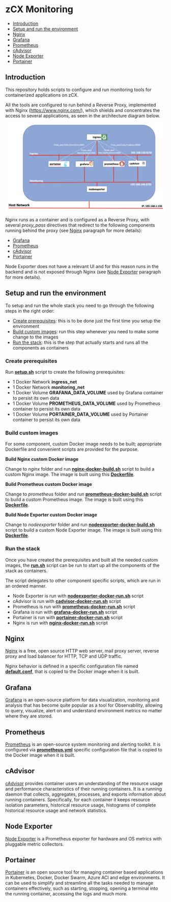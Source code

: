 # zCX Monitoring
- [Introduction](#introduction)
- [Setup and run the environment](#setup-and-run-the-environment)
- [Nginx](#nginx)
- [Grafana](#grafana)
- [Prometheus](#prometheus)
- [cAdvisor](#cadvisor)
- [Node Exporter](#node-exporter)
- [Portainer](#portainer)

## Introduction
This repository holds scripts to configure and run monitoring tools for containerized applications on zCX.

All the tools are configured to run behind a Reverse Proxy, implemented with Nginx (https://www.nginx.com/), which shields and concentrates the access to several applications, as seen in the architecture diagram below.

![](images/architecture.png)

Nginx runs as a container and is configured as a Reverse Proxy, with several *proxy_pass* directives that redirect to the following components running behind the proxy (see [Nginx](#nginx) paragraph for more details):
- [Grafana](#grafana)
- [Prometheus](#prometheus)
- [cAdvisor](#cadvisor)
- [Portainer](#portainer)

Node Exporter does not have a relevant UI and for this reason runs in the backend and is not exposed through Nginx (see [Node Exporter](#node-exporter) paragraph for more details).

## Setup and run the environment
To setup and run the whole stack you need to go through the following steps in the right order: 
- [Create prerequisites](#create-prerequisites): this is to be done just the first time you setup the environment
- [Build custom images](#build-custom-images): run this step whenever you need to make some change to the images
- [Run the stack](#run-the-stack): this is the step that actually starts and runs all the components as containers

### Create prerequisites
Run **[setup.sh](setup.sh)** script to create the following prerequisites:

- 1 Docker Network **ingress_net**
- 1 Docker Network **monitoring_net**
- 1 Docker Volume **GRAFANA_DATA_VOLUME** used by Grafana container to persist its own data
- 1 Docker Volume **PROMETHEUS_DATA_VOLUME** used by Prometheus container to persist its own data
- 1 Docker Volume **PORTAINER_DATA_VOLUME** used by Portainer container to persist its own data

### Build custom images
For some component, custom Docker image needs to be built; appropriate Dockerfile and convenient scripts are provided for the purpose.

**Build Nginx custom Docker image**

Change to *nginx* folder and run **[nginx-docker-build.sh](nginx/nginx-docker-build.sh)** script to build a custom Nginx image. The image is built using this **[Dockerfile](nginx/Dockerfile)**.

**Build Prometheus custom Docker image**

Change to *prometheus* folder and run **[prometheus-docker-build.sh](prometheus/prometheus-docker-build.sh)** script to build a custom Prometheus image. The image is built using this **[Dockerfile](prometheus/Dockerfile)**.

**Build Node Exporter custom Docker image**

Change to *nodeexporter* folder and run **[nodeexporter-docker-build.sh](nodeexporter/nodeexporter-docker-build.sh)** script to build a custom Node Exporter image. The image is built using this **[Dockerfile](nodeexporter/Dockerfile)**.

### Run the stack
Once you have created the prerequisites and built all the needed custom images, the **[run.sh](run.sh)** script can be run to start up all the components of the stack as containers. 

The script delegates to other component specific scripts, which are run in an ordered manner.

- Node Exporter is run with **[nodeexporter-docker-run.sh](nodeexporter/nodeexporter-docker-run.sh)** script
- cAdvisor is run with **[cadvisor-docker-run.sh](cadvisor/cadvisor-docker-run.sh)** script
- Prometheus is run with **[prometheus-docker-run.sh](prometheus/prometheus-docker-run.sh)** script
- Grafana is run with **[grafana-docker-run.sh](grafana/grafana-docker-run.sh)** script
- Portainer is run with **[portainer-docker-run.sh](portainer/portainer-docker-run.sh)** script
- Nginx is run with **[nginx-docker-run.sh](nginx/nginx-docker-run.sh)** script

## Nginx
[Nginx](https://www.nginx.com/) is a free, open source HTTP web server, mail proxy server, reverse proxy and load balancer for HTTP, TCP and UDP traffic.

Nginx behavior is defined in a specific configuration file named **[default.conf](nginx/default.conf)**, that is copied to the Docker image when it is built.

## Grafana
[Grafana](https://grafana.com/) is an open-source platform for data visualization, monitoring and analysis that has become quite popular as a tool for Observability, allowing to query, visualize, alert on and understand environment metrics no matter where they are stored.

## Prometheus
[Prometheus](https://prometheus.io/) is an open-source system monitoring and alerting toolkit. It is configured via **[prometheus.yml](prometheus/prometheus.yml)** specific configuration file that is copied to the Docker image when it is built.

## cAdvisor
[cAdvisor](https://github.com/google/cadvisor) provides container users an understanding of the resource usage and performance characteristics of their running containers. It is a running daemon that collects, aggregates, processes, and exports information about running containers. Specifically, for each container it keeps resource isolation parameters, historical resource usage, histograms of complete historical resource usage and network statistics.

## Node Exporter
[Node Exporter](https://github.com/prometheus/node_exporter) is a Prometheus exporter for hardware and OS metrics with pluggable metric collectors.

## Portainer
[Portainer](https://www.portainer.io/) is an open source tool for managing container based applications in Kubernetes, Docker, Docker Swarm, Azure ACI and edge environments. It can be used to simplify and streamline all the tasks needed to manage containers effectively, such as starting, stopping, opening a terminal into the running container, accessing the logs and much more.